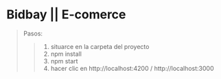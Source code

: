 # Bidbay || E-comerce
> Pasos:
>> 1) situarce en la carpeta del proyecto
>> 2) npm install
>> 3) npm start
>> 4) hacer clic en http://localhost:4200 / http://localhost:3000
